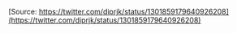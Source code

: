 [Source: https://twitter.com/diprjk/status/1301859179640926208](https://twitter.com/diprjk/status/1301859179640926208)